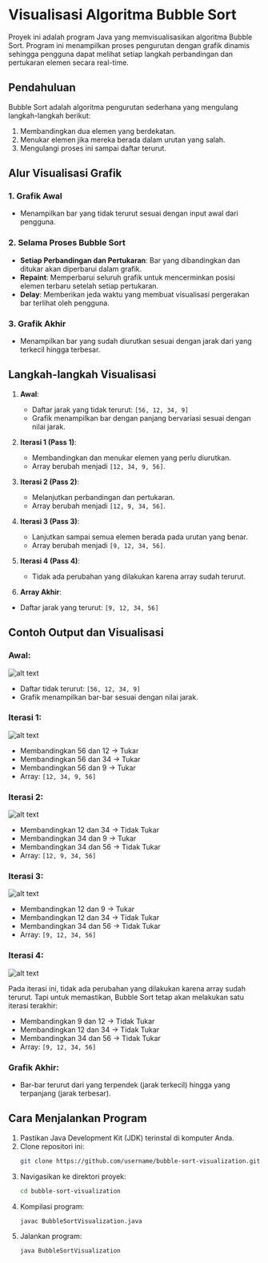 # Visualisasi Algoritma Bubble Sort

Proyek ini adalah program Java yang memvisualisasikan algoritma Bubble Sort. Program ini menampilkan proses pengurutan dengan grafik dinamis sehingga pengguna dapat melihat setiap langkah perbandingan dan pertukaran elemen secara real-time.

## Pendahuluan

Bubble Sort adalah algoritma pengurutan sederhana yang mengulang langkah-langkah berikut:
1. Membandingkan dua elemen yang berdekatan.
2. Menukar elemen jika mereka berada dalam urutan yang salah.
3. Mengulangi proses ini sampai daftar terurut.

## Alur Visualisasi Grafik

### 1. Grafik Awal
- Menampilkan bar yang tidak terurut sesuai dengan input awal dari pengguna.

### 2. Selama Proses Bubble Sort
- **Setiap Perbandingan dan Pertukaran**: Bar yang dibandingkan dan ditukar akan diperbarui dalam grafik.
- **Repaint**: Memperbarui seluruh grafik untuk mencerminkan posisi elemen terbaru setelah setiap pertukaran.
- **Delay**: Memberikan jeda waktu yang membuat visualisasi pergerakan bar terlihat oleh pengguna.

### 3. Grafik Akhir
- Menampilkan bar yang sudah diurutkan sesuai dengan jarak dari yang terkecil hingga terbesar.

## Langkah-langkah Visualisasi

1. **Awal**:
   - Daftar jarak yang tidak terurut: `[56, 12, 34, 9]`
   - Grafik menampilkan bar dengan panjang bervariasi sesuai dengan nilai jarak.

3. **Iterasi 1 (Pass 1)**:
   - Membandingkan dan menukar elemen yang perlu diurutkan.
   - Array berubah menjadi `[12, 34, 9, 56]`.

5. **Iterasi 2 (Pass 2)**:
   - Melanjutkan perbandingan dan pertukaran.
   - Array berubah menjadi `[12, 9, 34, 56]`.

7. **Iterasi 3 (Pass 3)**:
   - Lanjutkan sampai semua elemen berada pada urutan yang benar.
   - Array berubah menjadi `[9, 12, 34, 56]`.

9. **Iterasi 4 (Pass 4)**:
   - Tidak ada perubahan yang dilakukan karena array sudah terurut.

11. **Array Akhir**:
   - Daftar jarak yang terurut: `[9, 12, 34, 56]`

## Contoh Output dan Visualisasi

### Awal:



![alt text](https://github.com/ZainiAzizah/gambar/blob/main/I%20data%20tidak%20urut%202024-06-12.png?raw=true)
- Daftar tidak terurut: `[56, 12, 34, 9]`
- Grafik menampilkan bar-bar sesuai dengan nilai jarak.

### Iterasi 1:
 


![alt text](https://github.com/ZainiAzizah/gambar/blob/main/Iterasi%201%202024-06-12.png?raw=true)
- Membandingkan 56 dan 12 → Tukar
- Membandingkan 56 dan 34 → Tukar
- Membandingkan 56 dan 9 → Tukar
- Array: `[12, 34, 9, 56]`

### Iterasi 2:



![alt text](https://github.com/ZainiAzizah/gambar/blob/main/Iterasi%202%202024-06-12.png?raw=true)
- Membandingkan 12 dan 34 → Tidak Tukar
- Membandingkan 34 dan 9 → Tukar
- Membandingkan 34 dan 56 → Tidak Tukar
- Array: `[12, 9, 34, 56]`

### Iterasi 3:



![alt text](https://github.com/ZainiAzizah/gambar/blob/main/Iterasi%203%202024-06-12.png?raw=true)
- Membandingkan 12 dan 9 → Tukar
- Membandingkan 12 dan 34 → Tidak Tukar
- Membandingkan 34 dan 56 → Tidak Tukar
- Array: `[9, 12, 34, 56]`

### Iterasi 4:



![alt text](https://github.com/ZainiAzizah/gambar/blob/main/Iterasi%204%202024-06-12.png?raw=true)


Pada iterasi ini, tidak ada perubahan yang dilakukan karena array sudah terurut. Tapi untuk memastikan, Bubble Sort tetap akan melakukan satu iterasi terakhir:
- Membandingkan 9 dan 12 → Tidak Tukar
- Membandingkan 12 dan 34 → Tidak Tukar
- Membandingkan 34 dan 56 → Tidak Tukar
- Array: `[9, 12, 34, 56]`

### Grafik Akhir:
- Bar-bar terurut dari yang terpendek (jarak terkecil) hingga yang terpanjang (jarak terbesar).

## Cara Menjalankan Program

1. Pastikan Java Development Kit (JDK) terinstal di komputer Anda.
2. Clone repositori ini:
   ```bash
   git clone https://github.com/username/bubble-sort-visualization.git
3. Navigasikan ke direktori proyek:
   ```bash
   cd bubble-sort-visualization
4. Kompilasi program:
   ```bash
   javac BubbleSortVisualization.java
5. Jalankan program:
   ```bash
   java BubbleSortVisualization
